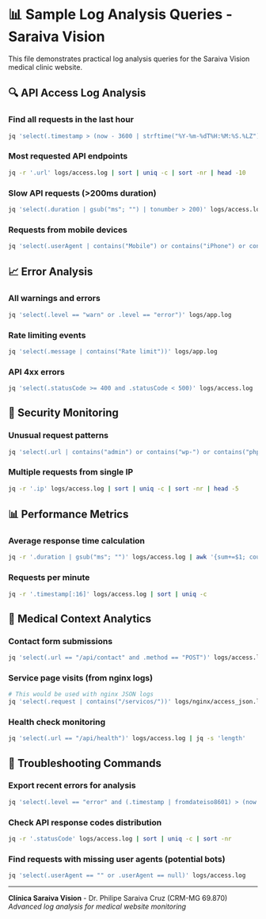 # 📊 Sample Log Analysis Queries - Saraiva Vision

This file demonstrates practical log analysis queries for the Saraiva Vision medical clinic website.

## 🔍 API Access Log Analysis

### Find all requests in the last hour
```bash
jq 'select(.timestamp > (now - 3600 | strftime("%Y-%m-%dT%H:%M:%S.%LZ")))' logs/access.log
```

### Most requested API endpoints
```bash
jq -r '.url' logs/access.log | sort | uniq -c | sort -nr | head -10
```

### Slow API requests (>200ms duration)
```bash
jq 'select(.duration | gsub("ms"; "") | tonumber > 200)' logs/access.log
```

### Requests from mobile devices
```bash
jq 'select(.userAgent | contains("Mobile") or contains("iPhone") or contains("Android"))' logs/access.log
```

## 📈 Error Analysis

### All warnings and errors
```bash
jq 'select(.level == "warn" or .level == "error")' logs/app.log
```

### Rate limiting events
```bash
jq 'select(.message | contains("Rate limit"))' logs/app.log
```

### API 4xx errors
```bash
jq 'select(.statusCode >= 400 and .statusCode < 500)' logs/access.log
```

## 🚨 Security Monitoring

### Unusual request patterns
```bash
jq 'select(.url | contains("admin") or contains("wp-") or contains("phpmyadmin"))' logs/access.log
```

### Multiple requests from single IP
```bash
jq -r '.ip' logs/access.log | sort | uniq -c | sort -nr | head -5
```

## 📊 Performance Metrics

### Average response time calculation
```bash
jq -r '.duration | gsub("ms"; "")' logs/access.log | awk '{sum+=$1; count++} END {print "Average:", sum/count "ms"}'
```

### Requests per minute
```bash
jq -r '.timestamp[:16]' logs/access.log | sort | uniq -c
```

## 🏥 Medical Context Analytics

### Contact form submissions
```bash
jq 'select(.url == "/api/contact" and .method == "POST")' logs/access.log
```

### Service page visits (from nginx logs)
```bash
# This would be used with nginx JSON logs
jq 'select(.request | contains("/servicos/"))' logs/nginx/access_json.log
```

### Health check monitoring
```bash
jq 'select(.url == "/api/health")' logs/access.log | jq -s 'length'
```

## 🔧 Troubleshooting Commands

### Export recent errors for analysis
```bash
jq 'select(.level == "error" and (.timestamp | fromdateiso8601) > (now - 86400))' logs/app.log > recent_errors.json
```

### Check API response codes distribution
```bash
jq -r '.statusCode' logs/access.log | sort | uniq -c | sort -nr
```

### Find requests with missing user agents (potential bots)
```bash
jq 'select(.userAgent == "" or .userAgent == null)' logs/access.log
```

---

**Clínica Saraiva Vision** - Dr. Philipe Saraiva Cruz (CRM-MG 69.870)  
*Advanced log analysis for medical website monitoring*